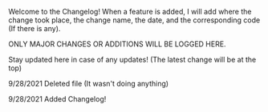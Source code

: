 Welcome to the Changelog!
When a feature is added, I will add where the change took place, the change name, the date, and the corresponding code (If there is any). 

ONLY MAJOR CHANGES OR ADDITIONS WILL BE LOGGED HERE.

Stay updated here in case of any updates! (The latest change will be at the top)



9/28/2021
Deleted file (It wasn't doing anything)

9/28/2021
Added Changelog!
